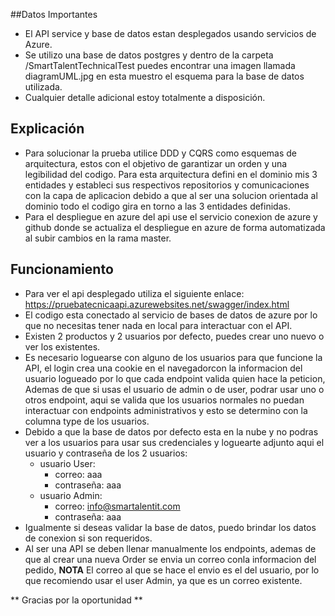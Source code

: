 ##Datos Importantes
  - El API service y base de datos estan desplegados usando servicios de Azure.
  - Se utilizo una base de datos postgres y dentro de la carpeta /SmartTalentTechnicalTest puedes encontrar una imagen llamada diagramUML.jpg en esta muestro el esquema para la base de datos utilizada.
  - Cualquier detalle adicional estoy totalmente a disposición.


## Explicación
- Para solucionar la prueba utilice DDD y CQRS como esquemas de arquitectura, estos con el objetivo de garantizar un orden y una legibilidad del codigo. Para esta arquitectura defini en el dominio mis 3 entidades
  y estableci sus respectivos repositorios y comunicaciones con la capa de aplicacion debido a que al ser una solucion orientada al dominio todo el codigo gira en torno a las 3 entidades definidas.
- Para el despliegue en azure del api use el servicio conexion de azure y github donde se actualiza el despliegue en azure de forma automatizada al subir cambios en la rama master.

## Funcionamiento
  - Para ver el api desplegado utiliza el siguiente enlace: https://pruebatecnicaapi.azurewebsites.net/swagger/index.html
  - El codigo esta conectado al servicio de bases de datos de azure por lo que no necesitas tener nada en local para interactuar con el API.
  - Existen 2 productos y 2 usuarios por defecto, puedes crear uno nuevo o ver los existentes.
  - Es necesario loguearse con alguno de los usuarios para que funcione la API, el login crea una cookie en el navegadorcon la informacion del usuario logueado por lo que cada endpoint valida quien hace la peticion,
    Ademas de que si usas el usuario de admin o de user, podrar usar uno o otros endpoint, aqui se valida que los usuarios normales no puedan interactuar con endpoints administrativos y esto se determino con la columna type de los usuarios.
  - Debido a que la base de datos por defecto esta en la nube y no podras ver a los usuarios para usar sus credenciales y loguearte adjunto aqui el usuario y contraseña de los 2 usuarios:
    - usuario User:
        - correo: aaa
        - contraseña: aaa
    - usuario Admin:
        - correo: info@smartalentit.com
        - contraseña: aaa
  - Igualmente si deseas validar la base de datos, puedo brindar los datos de conexion si son requeridos.
  - Al ser una API se deben llenar manualmente los endpoints, ademas de que al crear una nueva Order se envia un correo conla informacion del pedido, **NOTA** El correo al que se hace el envio es el del usuario, por lo que recomiendo usar el user Admin,
    ya que es un correo existente.

** Gracias por la oportunidad **


